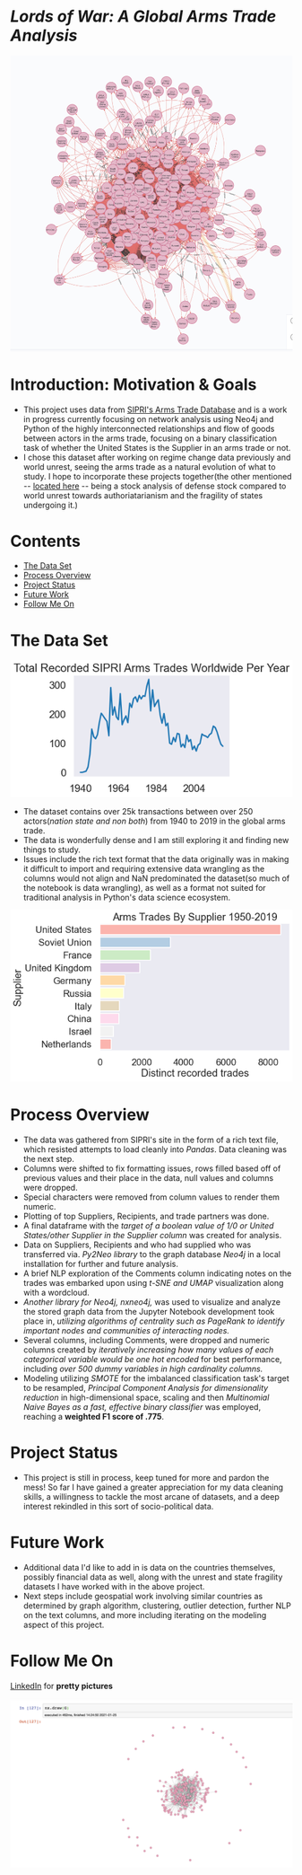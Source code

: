 # _Lords of War: A Global Arms Trade Analysis_

![A dense, highly interconnected graph visualization showing thousands of relations between 250 odd entities representing state and non-state actors supplying with arms](./images/initialneo4jload.png)

# Introduction: Motivation & Goals

- This project uses data from [SIPRI's Arms Trade Database](https://www.sipri.org/databases/armstransfers) and is a work in progress currently focusing on network analysis using Neo4j and Python of the highly interconnected relationships and flow of goods between actors in the arms trade, focusing on a binary classification task of whether the United States is the Supplier in an arms trade or not.
- I chose this dataset after working on regime change data previously and world unrest, seeing the arms trade as a natural evolution of what to study. I hope to incorporate these projects together(the other mentioned -- [located here](https://github.com/MichaelBurak/regime_changes) -- being a stock analysis of defense stock compared to world unrest towards authoriatarianism and the fragility of states undergoing it.)

# Contents

- [The Data Set](#the-data-set)
- [Process Overview](#process-overview)
- [Project Status](#project-status)
- [Future Work](#future-work)
- [Follow Me On](#follow-me-on)

# The Data Set

![Chart depicting up and downs for trades per year in arms trade](./images/trades_per_yr.png)

- The dataset contains over 25k transactions between over 250 actors(_nation state and non both_) from 1940 to 2019 in the global arms trade.
- The data is wonderfully dense and I am still exploring it and finding new things to study.
- Issues include the rich text format that the data originally was in making it difficult to import and requiring extensive data wrangling as the columns would not align and NaN predominated the dataset(so much of the notebook is data wrangling), as well as a format not suited for traditional analysis in Python's data science ecosystem.

![Chart depicting top 10 suppliers in the arms trade dataset, first being the US](./images/top_10_suppliers.png)

# Process Overview

- The data was gathered from SIPRI's site in the form of a rich text file, which resisted attempts to load cleanly into _Pandas_. Data cleaning was the next step.
- Columns were shifted to fix formatting issues, rows filled based off of previous values and their place in the data, null values and columns were dropped.
- Special characters were removed from column values to render them numeric.
- Plotting of top Suppliers, Recipients, and trade partners was done.
- A final dataframe with the _target of a boolean value of 1/0 or United States/other Supplier in the Supplier column_ was created for analysis.
- Data on Suppliers, Recipients and who had supplied who was transferred via. _Py2Neo library_ to the graph database _Neo4j_ in a local installation for further and future analysis.
- A brief NLP exploration of the Comments column indicating notes on the trades was embarked upon using _t-SNE and UMAP_ visualization along with a wordcloud.
- _Another library for Neo4j, nxneo4j,_ was used to visualize and analyze the stored graph data from the Jupyter Notebook development took place in, _utilizing algorithms of centrality such as PageRank to identify important nodes and communities of interacting nodes._
- Several columns, including Comments, were dropped and numeric columns created by _iteratively increasing how many values of each categorical variable would be one hot encoded_ for best performance, including _over 500 dummy variables in high cardinality columns._
- Modeling utilizing _SMOTE_ for the imbalanced classification task's target to be resampled, _Principal Component Analysis for dimensionality reduction_ in high-dimensional space, scaling and then _Multinomial Naive Bayes as a fast, effective binary classifier_ was employed, reaching a **weighted F1 score of .775**.

# Project Status

- This project is still in process, keep tuned for more and pardon the mess! So far I have gained a greater appreciation for my data cleaning skills, a willingness to tackle the most arcane of datasets, and a deep interest rekindled in this sort of socio-political data.

# Future Work

- Additional data I'd like to add in is data on the countries themselves, possibly financial data as well, along with the unrest and state fragility datasets I have worked with in the above project.
- Next steps include geospatial work involving similar countries as determined by graph algorithm, clustering, outlier detection, further NLP on the text columns, and more including iterating on the modeling aspect of this project.

# Follow Me On

[LinkedIn](https://www.linkedin.com/in/michael-burak/) for **pretty pictures**

![More minimal representation of the top graph of Actors and trades](./images/nxdrawtrades.png)
